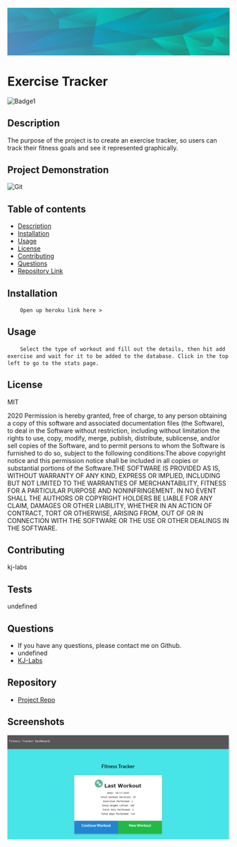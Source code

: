 

![Git](background.PNG)  
# Exercise Tracker

![Badge1](https://img.shields.io/badge/License-MIT-Blue)


## Description 
The purpose of the project is to create an exercise tracker, so users can track their fitness goals and see it represented graphically. 

## Project Demonstration
![Git](readmevideo.gif)  


## Table of contents

- [Description](#description)
- [Installation](#installation)
- [Usage](#usage)
- [License](#license)
- [Contributing](#contributing)
- [Questions](#questions)
- [Repository Link](#repository)



## Installation

        Open up heroku link here > 

## Usage

        Select the type of workout and fill out the details, then hit add exercise and wait for it to be added to the database. Click in the top left to go to the stats page. 

## License
MIT 


2020 Permission is hereby granted, free of charge, to any person obtaining a copy of this software and associated documentation files (the Software), to deal in the Software without restriction, including without limitation the rights to use, copy, modify, merge, publish, distribute, sublicense, and/or sell copies of the Software, and to permit persons to whom the Software is furnished to do so, subject to the following conditions:The above copyright notice and this permission notice shall be included in all copies or substantial portions of the Software.THE SOFTWARE IS PROVIDED AS IS, WITHOUT WARRANTY OF ANY KIND, EXPRESS OR IMPLIED, INCLUDING BUT NOT LIMITED TO THE WARRANTIES OF MERCHANTABILITY, FITNESS FOR A PARTICULAR PURPOSE AND NONINFRINGEMENT. IN NO EVENT SHALL THE AUTHORS OR COPYRIGHT HOLDERS BE LIABLE FOR ANY CLAIM, DAMAGES OR OTHER LIABILITY, WHETHER IN AN ACTION OF CONTRACT, TORT OR OTHERWISE, ARISING FROM, OUT OF OR IN CONNECTION WITH THE SOFTWARE OR THE USE OR OTHER DEALINGS IN THE SOFTWARE.

## Contributing

kj-labs

## Tests

undefined

## Questions

- If you have any questions, please contact me on Github.
- undefined
- [KJ-Labs](https://github.com/KJ-Labs)

## Repository

- [Project Repo](https://github.com/KJ-Labs/Exercise_Tracker)

## Screenshots
![Git](screenshot.PNG)  


